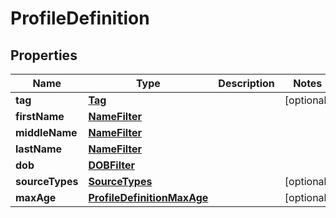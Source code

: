 

# ProfileDefinition


## Properties

| Name | Type | Description | Notes |
|------------ | ------------- | ------------- | -------------|
|**tag** | [**Tag**](Tag.md) |  |  [optional] |
|**firstName** | [**NameFilter**](NameFilter.md) |  |  |
|**middleName** | [**NameFilter**](NameFilter.md) |  |  |
|**lastName** | [**NameFilter**](NameFilter.md) |  |  |
|**dob** | [**DOBFilter**](DOBFilter.md) |  |  |
|**sourceTypes** | [**SourceTypes**](SourceTypes.md) |  |  [optional] |
|**maxAge** | [**ProfileDefinitionMaxAge**](ProfileDefinitionMaxAge.md) |  |  [optional] |



